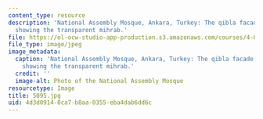 ```yaml
---
content_type: resource
description: 'National Assembly Mosque, Ankara, Turkey: The qibla facade of the mosque
  showing the transparent mihrab.'
file: https://ol-ocw-studio-app-production.s3.amazonaws.com/courses/4-614-religious-architecture-and-islamic-cultures-fall-2002/4d3d09140ca7b8aa0355eba4dab6dd6c_5095.jpg
file_type: image/jpeg
image_metadata:
  caption: 'National Assembly Mosque, Ankara, Turkey: The qibla facade of the mosque
    showing the transparent mihrab.'
  credit: ''
  image-alt: Photo of the National Assembly Mosque
resourcetype: Image
title: 5095.jpg
uid: 4d3d0914-0ca7-b8aa-0355-eba4dab6dd6c
---
```

